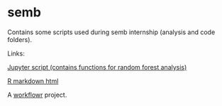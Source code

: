 # semb
Contains some scripts used during semb internship (analysis and code folders).

Links:

[Jupyter script (contains functions for random forest analysis)](https://github.com/githubz0r/semb/blob/master/analysis/pancrea_randomforest_clean.ipynb)

[R markdown html](https://githubz0r.github.io/semb/docs/compare_data.html)



A [workflowr][] project.

[workflowr]: https://github.com/jdblischak/workflowr
